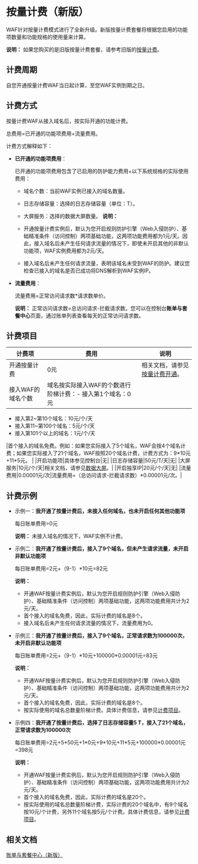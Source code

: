 # 按量计费（新版）

WAF针对按量计费模式进行了全新升级。新版按量计费套餐将根据您启用的功能项数量和功能规格的使用量来计算。

**说明：** 如果您购买的是旧版按量计费套餐，请参考旧版的[按量计费](/cn.zh-CN/计费与开通服务/计费方式.md)。

## 计费周期

自您开通按量计费WAF当日起计算，至您WAF实例到期之日。

## 计费方式

按量计费WAF从接入域名后，按实际开通的功能计费。

总费用=已开通的功能项费用+流量费用。

计费方式解释如下：

-   **已开通的功能项费用**：

    已开通的功能项费用包含了已启用的防护能力费用+以下系统规格的实际使用费用：

    -   域名个数：当前WAF实例已接入的域名数量。
    -   日志存储容量：选择的日志存储容量（单位：T）。
    -   大屏服务：选择的数据大屏数量。
    **说明：**

    -   开通按量计费实例后，默认为您开启规则防护引擎（Web入侵防护）、基础精准条件（访问控制）两项基础功能，这两项功能费用都为1元/天。因此，接入域名后未产生任何请求流量的情况下，即使未开启其他的非默认功能项，WAF实例费用都为2元/天。
    -   接入域名后未产生任何请求流量，表明该域名未受到WAF的防护。建议您检查已接入的域名是否已成功将DNS解析到WAF实例IP。
-   **流量费用**：

    流量费用=正常访问请求数\*请求数单价。

    **说明：** 正常访问请求数=总访问请求-拦截请求数。您可以在控制台**账单与套餐中心**页面，通过账单列表查看每天的正常访问请求数。


## 计费项目

|计费项|费用|说明|
|---|--|--|
|开通按量计费|0元|相关文档，请参见[按量计费开通](/cn.zh-CN/计费与开通服务/开通WAF/开通Web应用防火墙.md)。|
|接入WAF的域名个数|域名按实际接入WAF的个数进行阶梯计费：-   接入第1个域名：0元
-   接入第2~第10个域名：10元/个/天
-   接入第11~第100个域名：5元/个/天
-   接入第101个以上的域名：1元/个/天

|首个接入的域名免费。例如：如果您实际接入了5个域名，WAF会按4个域名计费；如果您实际接入了21个域名，WAF按照20个域名计费，计费方式为：9\*10元+11\*5元。 |
|开启功能项|具体参见控制台|无|
|日志存储容量|50元/T/天|无|
|大屏服务|10元/个/天|相关文档，请参见[数据大屏](/cn.zh-CN/.md)。|
|开启独享IP|20元/个/天|无|
|流量费用|0.00001元/次|流量费用=（总访问请求-拦截请求数）\*0.00001元/次。|

## 计费示例

-   示例一：**我开通了按量计费后，未接入任何域名，也未开启任何其他功能项**

    每日账单费用=0元

    **说明：** 未接入域名的情况下，WAF实例不计费。

-   示例二：**我开通了按量计费后，接入了9个域名，但未产生请求流量，未开启非默认功能项**

    每日账单费用=2元+（9-1）\*10元=82元

    **说明：**

    -   开通WAF按量计费实例后，默认为您开启规则防护引擎（Web入侵防护）、基础精准条件（访问控制）两项基础功能，这两项功能费用共计为2元/天。
    -   首个接入的域名免费，因此，实际计费的域名是8个。
    -   接入域名后未产生任何请求流量的情况下，流量费用为0。
-   示例三：**我开通了按量计费后，接入了9个域名，正常请求数为100000次，未开启非默认功能项**

    每日账单费用=2元+（9-1）\*10元+100000\*0.00001元=83元

    **说明：**

    -   开通WAF按量计费实例后，默认为您开启规则防护引擎（Web入侵防护）、基础精准条件（访问控制）两项基础功能，这两项功能费用共计为2元/天。
    -   首个接入的域名免费，因此，实际计费的域名是8个。
    -   按实际使用的域名总数量阶梯计费。具体计费信息，请参见[计费项目](#section_z2z_7mw_v06)。
-   示例四：**我开通了按量计费后，选择了日志存储容量5 T，接入了21个域名，正常请求数为100000次**

    每日账单费用=2元+5\*50元+1\*0元+9\*10元+11\*5元+100000\*0.00001元=398元

    **说明：**

    -   开通WAF按量计费实例后，默认为您开启规则防护引擎（Web入侵防护）、基础精准条件（访问控制）两项基础功能，这两项功能费用共计为2元/天。
    -   首个接入的域名免费，因此，实际计费的域名是20个。
    -   按实际使用的域名总数量阶梯计费，实际计费的20个域名中，有9个域名按10元/个计费，另外11个域名按5元/个计费。具体计费信息，请参见[计费项目](#section_z2z_7mw_v06)。

## 相关文档

[账单与套餐中心（新版）]()

